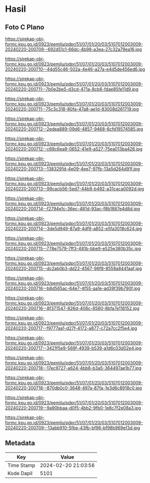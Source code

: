 # Hasil

## Foto C Plano

https://sirekap-obj-formc.kpu.go.id/0923/pemilu/pdpr/51/07/01/20/03/5107012003009-20240220-200709--692d51c1-66dc-4b98-a3ea-27c32a79ea16.jpg

https://sirekap-obj-formc.kpu.go.id/0923/pemilu/pdpr/51/07/01/20/03/5107012003009-20240220-200710--44d55c46-502a-4e46-a27a-e4d5de456ed6.jpg

https://sirekap-obj-formc.kpu.go.id/0923/pemilu/pdpr/51/07/01/20/03/5107012003009-20240220-200711--7b0e2be5-d3cd-471a-8cb6-fdae85fe11d9.jpg

https://sirekap-obj-formc.kpu.go.id/0923/pemilu/pdpr/51/07/01/20/03/5107012003009-20240220-200711--75c3c318-80fa-47a8-ae1d-83008d261719.jpg

https://sirekap-obj-formc.kpu.go.id/0923/pemilu/pdpr/51/07/01/20/03/5107012003009-20240220-200712--2edea889-09d6-4857-9468-6cfd19574585.jpg

https://sirekap-obj-formc.kpu.go.id/0923/pemilu/pdpr/51/07/01/20/03/5107012003009-20240220-200712--c69c6ea9-0652-41e9-a527-75ea013ba426.jpg

https://sirekap-obj-formc.kpu.go.id/0923/pemilu/pdpr/51/07/01/20/03/5107012003009-20240220-200713--1383291d-4e09-4ee7-97fb-13a5d264d91f.jpg

https://sirekap-obj-formc.kpu.go.id/0923/pemilu/pdpr/51/07/01/20/03/5107012003009-20240220-200713--99cacb56-5ed7-44b9-b492-a31caca0092d.jpg

https://sirekap-obj-formc.kpu.go.id/0923/pemilu/pdpr/51/07/01/20/03/5107012003009-20240220-200714--f2794e1c-36ec-481d-93ac-f8b1887e4d8d.jpg

https://sirekap-obj-formc.kpu.go.id/0923/pemilu/pdpr/51/07/01/20/03/5107012003009-20240220-200714--3de5d949-87a9-4df9-a852-e5fa3018c624.jpg

https://sirekap-obj-formc.kpu.go.id/0923/pemilu/pdpr/51/07/01/20/03/5107012003009-20240220-200715--778e7579-7ff3-481b-bbe9-e525e380b35c.jpg

https://sirekap-obj-formc.kpu.go.id/0923/pemilu/pdpr/51/07/01/20/03/5107012003009-20240220-200715--dc2ab0b3-dd22-4567-96f8-8558a8441aaf.jpg

https://sirekap-obj-formc.kpu.go.id/0923/pemilu/pdpr/51/07/01/20/03/5107012003009-20240220-200716--b8d565ac-64e7-4f55-aa1e-ad39f39b790f.jpg

https://sirekap-obj-formc.kpu.go.id/0923/pemilu/pdpr/51/07/01/20/03/5107012003009-20240220-200716--8f371547-826d-406c-8580-8bfa7e118152.jpg

https://sirekap-obj-formc.kpu.go.id/0923/pemilu/pdpr/51/07/01/20/03/5107012003009-20240220-200717--f9777aa1-d27f-4172-a877-c72a7cc2f5e4.jpg

https://sirekap-obj-formc.kpu.go.id/0923/pemilu/pdpr/51/07/01/20/03/5107012003009-20240220-200717--3421f5e9-569f-4939-b539-a1d6c03d02e4.jpg

https://sirekap-obj-formc.kpu.go.id/0923/pemilu/pdpr/51/07/01/20/03/5107012003009-20240220-200718--17ec9727-a624-4bb8-b3a5-364497ae1b77.jpg

https://sirekap-obj-formc.kpu.go.id/0923/pemilu/pdpr/51/07/01/20/03/5107012003009-20240220-200718--870db0c0-3648-497a-87fa-1e3d6c8918c0.jpg

https://sirekap-obj-formc.kpu.go.id/0923/pemilu/pdpr/51/07/01/20/03/5107012003009-20240220-200719--9a90bbaa-d0f5-4bb2-9fb0-1e8c7f2e08a3.jpg

https://sirekap-obj-formc.kpu.go.id/0923/pemilu/pdpr/51/07/01/20/03/5107012003009-20240220-200709--13abb910-5fbe-43fb-bf96-bf98b969ef3d.jpg


## Metadata

| Key        | Value               |
| ---------- | ------------------- |
| Time Stamp | 2024-02-20 21:03:56 |
| Kode Dapil | 5101                |



